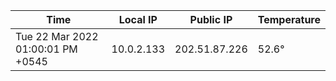| Time     | Local IP | Public IP | Temperature |
| ----------- | ----------- | ----------- | ----------- |
| Tue 22 Mar 2022 01:00:01 PM +0545      | 10.0.2.133     | 202.51.87.226  | 52.6° |
